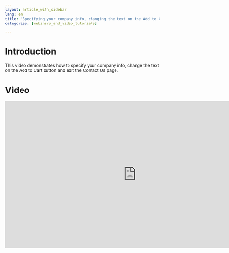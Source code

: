 ```yaml
---
layout: article_with_sidebar
lang: en
title: 'Specifying your company info, changing the text on the Add to Cart button and editing the Contact Us page in X-Cart 5'
categories: [webinars_and_video_tutorials]

---
```




# Introduction

This video demonstrates how to specify your company info, change the text on the Add to Cart button and edit the Contact Us page.

# Video

<iframe class="youtube-player" type="text/html" style="width: 853px; height: 480px" src="https://www.youtube.com/embed/p_NYvk3-hmQ" frameborder="0"></iframe>